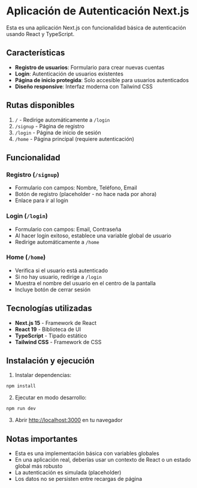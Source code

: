 # Aplicación de Autenticación Next.js

Esta es una aplicación Next.js con funcionalidad básica de autenticación usando React y TypeScript.

## Características

- **Registro de usuarios**: Formulario para crear nuevas cuentas
- **Login**: Autenticación de usuarios existentes
- **Página de inicio protegida**: Solo accesible para usuarios autenticados
- **Diseño responsive**: Interfaz moderna con Tailwind CSS

## Rutas disponibles

1. `/` - Redirige automáticamente a `/login`
2. `/signup` - Página de registro
3. `/login` - Página de inicio de sesión
4. `/home` - Página principal (requiere autenticación)

## Funcionalidad

### Registro (`/signup`)
- Formulario con campos: Nombre, Teléfono, Email
- Botón de registro (placeholder - no hace nada por ahora)
- Enlace para ir al login

### Login (`/login`)
- Formulario con campos: Email, Contraseña
- Al hacer login exitoso, establece una variable global de usuario
- Redirige automáticamente a `/home`

### Home (`/home`)
- Verifica si el usuario está autenticado
- Si no hay usuario, redirige a `/login`
- Muestra el nombre del usuario en el centro de la pantalla
- Incluye botón de cerrar sesión

## Tecnologías utilizadas

- **Next.js 15** - Framework de React
- **React 19** - Biblioteca de UI
- **TypeScript** - Tipado estático
- **Tailwind CSS** - Framework de CSS

## Instalación y ejecución

1. Instalar dependencias:
```bash
npm install
```

2. Ejecutar en modo desarrollo:
```bash
npm run dev
```

3. Abrir [http://localhost:3000](http://localhost:3000) en tu navegador

## Notas importantes

- Esta es una implementación básica con variables globales
- En una aplicación real, deberías usar un contexto de React o un estado global más robusto
- La autenticación es simulada (placeholder)
- Los datos no se persisten entre recargas de página
